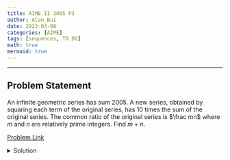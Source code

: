 ```yaml
---
title: AIME II 2005 P3    
author: Alan_Bui    
date: 2023-03-08
categories: [AIME]
tags: [sequences, TO DO]
math: true    
mermaid: true  
---
```


---
## Problem Statement

An infinite geometric series has sum 2005. A new series, obtained by squaring each term of the original series, has 10 times the sum of the original series. The common ratio of the original series is $\frac mn$ where $m$ and $n$ are relatively prime integers. Find $m+n.$

[Problem Link](https://artofproblemsolving.com/wiki/index.php/2005_AIME_II_Problems/Problem_3)

<details>
<summary> Solution </summary>

</details>

